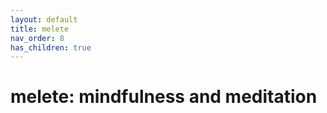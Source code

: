 ```yaml
---
layout: default
title: melete
nav_order: 8
has_children: true
---
```


# melete: mindfulness and meditation




